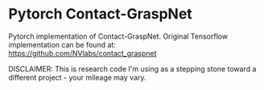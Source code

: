# Pytorch Contact-GraspNet
Pytorch implementation of Contact-GraspNet. Original Tensorflow implementation can be found at: https://github.com/NVlabs/contact_graspnet

DISCLAIMER: This is research code I'm using as a stepping stone toward a different project - your mileage may vary.